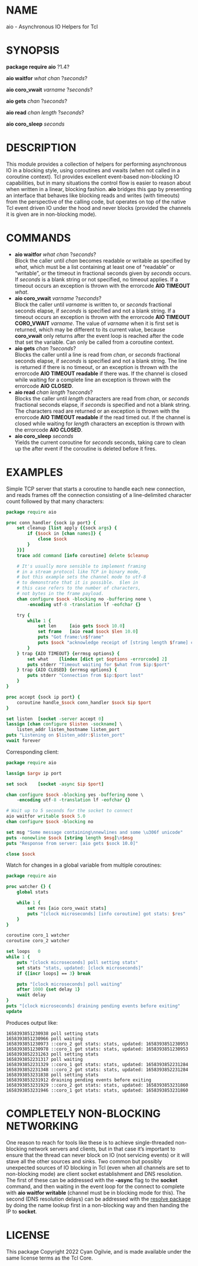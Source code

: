 # NAME

aio - Asynchronous IO Helpers for Tcl

# SYNOPSIS

**package require aio** ?1.4?

**aio waitfor** *what* *chan* ?*seconds*?

**aio coro\_vwait** *varname* ?*seconds*?

**aio gets** *chan* ?*seconds*?

**aio read** *chan* *length* ?*seconds*?

**aio coro\_sleep** *seconds*

# DESCRIPTION

This module provides a collection of helpers for performing asynchronous
IO in a blocking style, using coroutines and vwaits (when not called in
a coroutine context). Tcl provides excellent event-based non-blocking IO
capabilities, but in many situations the control flow is easier to
reason about when written in a linear, blocking fashion. **aio** bridges
this gap by presenting an interface that behaves like blocking reads and
writes (with timeouts) from the perspective of the calling code, but
operates on top of the native Tcl event driven IO under the hood and
never blocks (provided the channels it is given are in non-blocking
mode).

# COMMANDS

  - **aio waitfor** *what* *chan* ?*seconds*?  
    Block the caller until *chan* becomes readable or writable as
    specified by *what*, which must be a list containing at least one of
    “readable” or “writable”, or the timeout in fractional seconds given
    by *seconds* occurs. If *seconds* is a blank string or not
    specified, no timeout applies. If a timeout occurs an exception is
    thrown with the errorcode **AIO TIMEOUT** *what*.
  - **aio coro\_vwait** *varname* ?*seconds*?  
    Block the caller until *varname* is written to, or *seconds*
    fractional seconds elapse, if *seconds* is specified and not a blank
    string. If a timeout occurs an exception is thrown with the
    errorcode **AIO TIMEOUT CORO\_VWAIT** *varname*. The value of
    *varname* when it is first set is returned, which may be different
    to its current value, because **coro\_vwait** only returns after the
    event loop is reached after the code that set the variable. Can only
    be called from a coroutine context.
  - **aio gets** *chan* ?*seconds*?  
    Blocks the caller until a line is read from *chan*, or *seconds*
    fractional seconds elapse, if *seconds* is specified and not a blank
    string. The line is returned if there is no timeout, or an exception
    is thrown with the errorcode **AIO TIMEOUT readable** if there was.
    If the channel is closed while waiting for a complete line an
    exception is thrown with the errorcode **AIO CLOSED**.
  - **aio read** *chan* *length* ?*seconds*?  
    Blocks the caller until *length* characters are read from *chan*, or
    *seconds* fractional seconds elapse, if *seconds* is specified and
    not a blank string. The characters read are returned or an exception
    is thrown with the errorcode **AIO TIMEOUT readable** if the read
    timed out. If the channel is closed while waiting for *length*
    characters an exception is thrown with the errorcode **AIO CLOSED**.
  - **aio coro\_sleep** *seconds*  
    Yields the current coroutine for *seconds* seconds, taking care to
    clean up the after event if the coroutine is deleted before it
    fires.

# EXAMPLES

Simple TCP server that starts a coroutine to handle each new connection,
and reads frames off the connection consisting of a line-delimited
character count followed by that many characters:

``` tcl
package require aio

proc conn_handler {sock ip port} {
    set cleanup [list apply {{sock args} {
        if {$sock in [chan names]} {
            close $sock
        }
    }}]
    trace add command [info coroutine] delete $cleanup

    # It's usually more sensible to implement framing
    # in a stream protocol like TCP in binary mode,
    # but this example sets the channel mode to utf-8
    # to demonstrate that it is possible.  $len in
    # this case refers to the number of characters,
    # not bytes in the frame payload.
    chan configure $sock -blocking no -buffering none \
        -encoding utf-8 -translation lf -eofchar {}

    try {
        while 1 {
            set len     [aio gets $sock 10.0]
            set frame   [aio read $sock $len 10.0]
            puts "Got frame:\n$frame"
            puts $sock "acknowledge receipt of [string length $frame] characters"
        }
    } trap {AIO TIMEOUT} {errmsg options} {
        set what    [lindex [dict get $options -errorcode] 2]
        puts stderr "Timeout waiting for $what from $ip:$port"
    } trap {AIO CLOSED} {errmsg options} {
        puts stderr "Connection from $ip:$port lost"
    }
}

proc accept {sock ip port} {
    coroutine handle_$sock conn_handler $sock $ip $port
}

set listen  [socket -server accept 0]
lassign [chan configure $listen -sockname] \
    listen_addr listen_hostname listen_port
puts "Listening on $listen_addr:$listen_port"
vwait forever
```

Corresponding client:

``` tcl
package require aio

lassign $argv ip port

set sock    [socket -async $ip $port]

chan configure $sock -blocking yes -buffering none \
    -encoding utf-8 -translation lf -eofchar {}

# Wait up to 5 seconds for the socket to connect
aio waitfor writable $sock 5.0
chan configure $sock -blocking no

set msg "Some message containing\nnewlines and some \u306f unicode"
puts -nonewline $sock [string length $msg]\n$msg
puts "Response from server: [aio gets $sock 10.0]"

close $sock
```

Watch for changes in a global variable from multiple coroutines:

``` tcl
package require aio

proc watcher {} {
    global stats

    while 1 {
        set res [aio coro_vwait stats]
        puts "[clock microseconds] [info coroutine] got stats: $res"
    }
}

coroutine coro_1 watcher
coroutine coro_2 watcher

set loops   0
while 1 {
    puts "[clock microseconds] poll setting stats"
    set stats "stats, updated: [clock microseconds]"
    if {[incr loops] == 3} break

    puts "[clock microseconds] poll waiting"
    after 1000 {set delay 1}
    vwait delay
}
puts "[clock microseconds] draining pending events before exiting"
update
```

Produces output like:

    1658393851230938 poll setting stats
    1658393851230966 poll waiting
    1658393851230973 ::coro_2 got stats: stats, updated: 1658393851230953
    1658393851230978 ::coro_1 got stats: stats, updated: 1658393851230953
    1658393852231263 poll setting stats
    1658393852231317 poll waiting
    1658393852231329 ::coro_1 got stats: stats, updated: 1658393852231284
    1658393852231348 ::coro_2 got stats: stats, updated: 1658393852231284
    1658393853231838 poll setting stats
    1658393853231912 draining pending events before exiting
    1658393853231929 ::coro_2 got stats: stats, updated: 1658393853231860
    1658393853231946 ::coro_1 got stats: stats, updated: 1658393853231860

# COMPLETELY NON-BLOCKING NETWORKING

One reason to reach for tools like these is to achieve single-threaded
non-blocking network servers and clients, but in that case it’s
important to ensure that the thread can never block on IO (not servicing
events) or it will stave all the other sources and sinks. Two common but
possibly unexpected sources of IO blocking in Tcl (even when all
channels are set to non-blocking mode) are client socket establishment
and DNS resolution. The first of these can be addressed with the
**-async** flag to the **socket** command, and then waiting in the event
loop for the connect to complete with **aio waitfor writable** (channel
must be in blocking mode for this). The second (DNS resolution delays)
can be addressed with the [resolve
package](https://github.com/cyanogilvie/resolve) by doing the name
lookup first in a non-blocking way and then handing the IP to
**socket**.

# LICENSE

This package Copyright 2022 Cyan Ogilvie, and is made available under
the same license terms as the Tcl Core.
